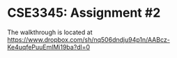 # CSE3345: Assignment #2
The walkthrough is located at https://www.dropbox.com/sh/nq506dndju94p1n/AABcz-Ke4uqfePuuEmlMi19ba?dl=0